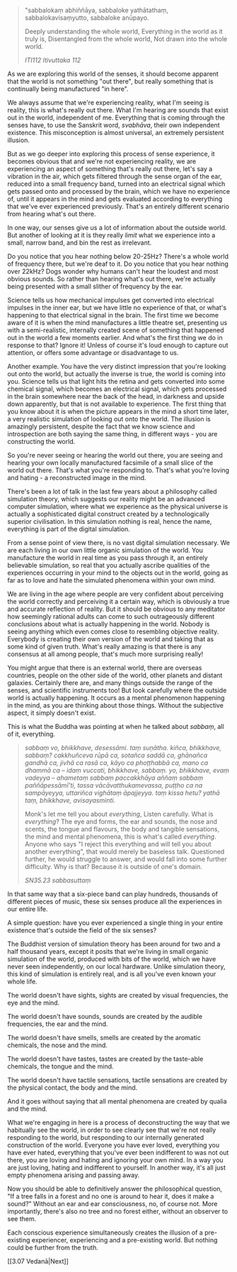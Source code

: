 

> "sabbalokaṃ abhiññāya,
> sabbaloke yathātathaṃ,
> sabbalokavisaṃyutto,
> sabbaloke anūpayo.  
> 
> Deeply understanding the whole world, 
> Everything in the world as it truly is, 
> Disentangled from the whole world, 
> Not drawn into the whole world.
> 
> *ITI112 Itivuttaka 112*


As we are exploring this world of the senses, it should become apparent that the world is not something "out there", but really something that is continually being manufactured "in here". 

We always assume that we're experiencing reality, what I'm seeing is reality, this is what's really out there. What I'm hearing are sounds that exist out in the world, independent of me. Everything that is coming through the senses have, to use the Sanskrit word, *svabhāva*, their own independent existence. This misconception is almost universal, an extremely persistent illusion. 

But as we go deeper into exploring this process of sense experience, it becomes obvious that and we're not experiencing reality, we are experiencing an aspect of something that's really out there, let's say a vibration in the air, which gets filtered through the sense organ of the ear, reduced into a small frequency band, turned into an electrical signal which gets passed onto and processed by the brain, which we have no experience of, until it appears in the mind and gets evaluated according to everything that we've ever experienced previously. That's an entirely different scenario from hearing what's out there. 

In one way, our senses give us a lot of information about the outside world. But another of looking at it is they really *limit* what we experience into a small, narrow band, and bin the rest as irrelevant. 

Do you notice that you hear nothing below 20-25Hz? There's a whole world of frequency there, but we're deaf to it. Do you notice that you hear nothing over 22kHz? Dogs wonder why humans can't hear the loudest and most obvious sounds. So rather than hearing what's out there, we're actually being presented with a small slither of frequency by the ear.

Science tells us how mechanical impulses get converted into electrical impulses in the inner ear, but we have little no experience of that, or what's happening to that electrical signal in the brain. The first time we become aware of it is when the mind manufactures a little theatre set, presenting us with a semi-realistic, internally created scene of something that happened out in the world a few moments earlier. And what's the first thing we do in response to that? Ignore it! Unless of course it's loud enough to capture out attention, or offers some advantage or disadvantage to us. 

Another example. You have the very distinct impression that you're looking out onto the world, but actually the inverse is true, the world is coming into you. Science tells us that light hits the retina and gets converted into some chemical signal, which becomes an electrical signal, which gets processed in the brain somewhere near the back of the head, in darkness and upside down apparently, but that is not available to experience. The first thing that you know about it is when the picture appears in the mind a short time later, a very realistic simulation of looking out onto the world. The illusion is amazingly persistent, despite the fact that we know science and introspection are both saying the same thing, in different ways - you are constructing the world.

So you're never seeing or hearing the world out there, you are seeing and hearing your own locally manufactured facsimile of a small slice of the world out there. That's what you're responding to. That's what you're loving and hating - a reconstructed image in the mind. 

There's been a lot of talk in the last few years about a philosophy called simulation theory, which suggests our reality might be an advanced computer simulation, where what we experience as the physical universe is actually a sophisticated digital construct created by a technologically superior civilisation. In this simulation nothing is real, hence the name, everything is part of the digital simulation.

From a sense point of view there, is no vast digital simulation necessary. We are each living in our own little organic simulation of the world. You manufacture the world in real time as you pass through it, an entirely believable simulation, so real that you actually ascribe qualities of the experiences occurring in your mind to the objects out in the world, going as far as to love and hate the simulated phenomena within your own mind. 

We are living in the age where people are very confident about perceiving the world correctly and perceiving it a certain way, which is obviously a true and accurate reflection of reality. But it should be obvious to any meditator how seemingly rational adults can come to such outrageously different conclusions about what is actually happening in the world. Nobody is seeing anything which even comes close to resembling objective reality. Everybody is creating their own version of the world and taking that as some kind of given truth. What's really amazing is that there is any consensus at all among people, that's much more surprising really!

You might argue that there is an external world, there are overseas countries, people on the other side of the world, other planets and distant galaxies. Certainly there are, and many things outside the range of the senses, and scientific instruments too! But look carefully where the outside world is actually happening. It occurs as a mental phenomenon happening in the mind, as you are thinking about those things. Without the subjective aspect, it simply doesn't exist. 

This is what the Buddha was pointing at when he talked about *sabbaṃ*, all of it, everything. 

> *sabbaṃ vo, bhikkhave, desessāmi. taṃ suṇātha. kiñca, bhikkhave, sabbaṃ? cakkhuñceva rūpā ca, sotañca saddā ca, ghānañca gandhā ca, jivhā ca rasā ca, kāyo ca phoṭṭhabbā ca, mano ca dhammā ca – idaṃ vuccati, bhikkhave, sabbaṃ. yo, bhikkhave, evaṃ vadeyya – ahametaṃ sabbaṃ paccakkhāya aññaṃ sabbaṃ paññāpessāmī’ti, tassa vācāvatthukamevassa, puṭṭho ca na sampāyeyya, uttariñca vighātaṃ āpajjeyya. taṃ kissa hetu? yathā taṃ, bhikkhave, avisayasminti.*
> 
> Monk's let me tell you about *everything*, Listen carefully. What is *everything*? The eye and forms, the ear and sounds, the nose and scents, the tongue and flavours, the body and tangible sensations, the mind and mental phenomena, this is what's called *everything*. Anyone who says "I reject this everything and will tell you about another everything", that would merely be baseless talk. Questioned further, he would struggle to answer, and would fall into some further difficulty. Why is that? Because it is outside of one's domain.
> 
> *SN35.23 sabbasuttaṃ*

In that same way that a six-piece band can play hundreds, thousands of different pieces of music, these six senses produce all the experiences in our entire life.

A simple question: have you ever experienced a single thing in your entire existence that's outside the field of the six senses? 

The Buddhist version of simulation theory has been around for two and a half thousand years, except it posits that we're living in small organic simulation of the world, produced with bits of the world, which we have never seen independently, on our local hardware. Unlike simulation theory, this kind of simulation is entirely real, and is all you've even known your whole life.

The world doesn't have sights, sights are created by visual frequencies, the eye and the mind. 

The world doesn't have sounds, sounds are created by the audible frequencies, the ear and the mind.

The world doesn't have smells, smells are created by the aromatic chemicals, the nose and the mind. 

The world doesn't have tastes, tastes are created by the taste-able chemicals, the tongue and the mind. 

The world doesn't have tactile sensations, tactile sensations are created by the physical contact, the body and the mind. 

And it goes without saying that all mental phenomena are created by qualia and the mind. 

What we're engaging in here is a process of deconstructing the way that we habitually see the world, in order to see clearly see that we're not really responding to the world, but responding to our internally generated construction of the world. Everyone you have ever loved, everything you have ever hated, everything that you've ever been indifferent to was not out there, you are loving and hating and ignoring your own mind. In a way you are just loving, hating and indifferent to yourself. In another way, it's all just empty phenomena arising and passing away. 

Now you should be able to definitively answer the philosophical question, "If a tree falls in a forest and no one is around to hear it, does it make a sound?" Without an ear and ear consciousness, no, of course not. More importantly, there's also no tree and no forest either, without an observer to see them.

Each conscious experience simultaneously creates the illusion of a pre-existing experiencer, experiencing and a pre-existing world. But nothing could be further from the truth. 

[[3.07 Vedanā|Next]]

